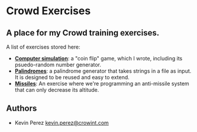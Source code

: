 Crowd Exercises
===============
A place for my Crowd training exercises.
----------------------------------------

A list of exercises stored here:
* <b>[Computer simulation](https://github.com/kevindperezm/crowd_exercises/tree/master/computer_simulation)</b>: a "coin flip" game, which I wrote, including its psuedo-random number generator.
* <b>[Palindromes](https://github.com/kevindperezm/crowd_exercises/tree/master/palindromes)</b>: a palindrome generator that takes strings in a file as input. It is designed to be reused and easy to extend.
* <b>[Missiles](https://github.com/kevindperezm/crowd_exercises/tree/master/missiles)</b>: An exercise where we're programming an anti-missile system that can only decrease its altitude.

Authors
-------
* Kevin Perez [kevin.perez@crowint.com](mailto:kevin.perez@crowdint.com)
